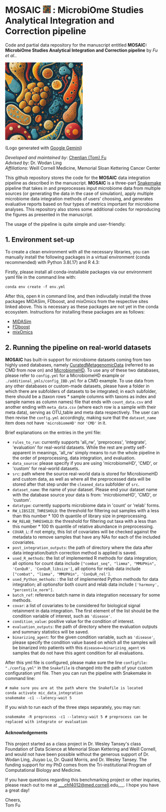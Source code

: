 # MOSAIC <img src="https://github.com/tommyfuu/MOSAIC/blob/main/logo/MOSAIC_logo.png" width="25" height="25"> : MicrobiOme Studies Analytical Integration and Correction pipeline 
Code and partial data repository for the manuscript entitled __MOSAIC: MicrobiOme Studies Analytical Integration and Correction pipeline__ by _Fu et al._. 


<img src="https://github.com/tommyfuu/MOSAIC/blob/main/logo/MOSAIC_logo.png" width="250" height="250">

(Logo generated with [Google Gemini](https://gemini.google.com/app))

_Developed and maintained by_:  [Chenlian (Tom) Fu](fcl200089@outlook.com)\
_Advised by_: Dr. Wodan Ling\
_Affiliations_: Weill Cornell Medicine, Memorial Sloan Kettering Cancer Center


This github repository stores the code for the __MOSAIC__ data integration pipeline as described in the manuscript. __MOSAIC__ is a three-part [Snakemake](https://snakemake.readthedocs.io/en/stable/) pipeline that takes in and preprocesses input microbiome data from multiple sources (or generating the data in the case of simulation), apply multiple microbiome data integration methods of users' choosing, and generates evaluative reports based on four types of metrics important for microbiome analyses. This repository also stores some additional codes for reproducing the figures as presented in the manuscript.

The usage of the pipeline is quite simple and user-friendly:

## 1. Environment set-up

To create a clean environment with all the necessary libraries, you can manually install the following packages in a virtual environment (conda recommended) with Python 3.8(.17) and R 4.3:

Firstly, please install all conda-installable packages via our environment yaml file in the command line with:

```
conda env create -f env.yml
```

After this, open `R` in command line, and then indivudally install the three packages MIDASim, FDboost, and mixOmics from the respective sites linked above. This is necessary as these packages are not yet in the conda ecosystem. Instructions for installing these packages are as follows:

- [MIDASim](https://github.com/mengyu-he/MIDASim) 
- [FDboost](https://github.com/boost-R/FDboost)
- [mixOmics](https://bioconductor.org/packages/release/bioc/html/mixOmics.html)


## 2. Running the pipeline on real-world datasets

__MOSAIC__ has built-in support for microbiome datasets coming from two highly used databases, namely [CuratedMetagenomicData](https://waldronlab.io/curatedMetagenomicData/) (referred to as CMD from now on) and [MicrobiomeHD](https://zenodo.org/records/1146764). To use any of these two databases, please refer to `config.yml` for a MicrobiomeHD example or `./additional_ymls/config_IBD.yml` for a CMD example. To use data from any other databases or custom-made datasets, please have a folder in which there are subfolders of datasets to be integrated; in each subfolder, there should be a (taxon rows * sample columns with taxons as index and sample names as column names) file that ends with `count_data.csv` and another ending with `meta_data.csv` (where each row is a sample with their meta data), serving as OTU_table and meta data respectively. The user can then revise the `config.yml` accordingly, making sure that the `dataset_name` item does not have `'microbiomeHD'` nor `'CMD'` in it.

Brief explanations on the entries in the yml file:
- `rules_to_run`: currently supports 'all_rw', 'preprocess', 'integrate', 'evaluation' for real-world datasets. While the rest are pretty self-apparent in meanings, 'all_rw' simply means to run the whole pipeline in the order of preprocessing, data integration, and evaluation.
- `data_source`: please specify if you are using 'microbiomeHD', 'CMD', or 'custom' for real-world datasets.
- `src`: path where the source real-world data is stored for MicrobiomeHD and custom data, as well as where all the preprocessed data will be stored after that step under the `cleaned_data` subfolder of `src`.
- `dataset_name`: the name of your dataset. Please end your dataset name with the database source your data is from: 'microbiomeHD', 'CMD', or 'custom'.
- `datatype`: currently supports microbiome data in 'count' or 'relab' forms.
- `RW_LIBSIZE_THRESHOLD`: the threshold for filtering out samples with a less than this number * 100 th quantile of library size in preprocessing.
- `RW_RELAB_THRESHOLD`: the threshold for filtering out taxa with a less than this number * 100 th quantile of relative abundance in preprocessing.
- `COVAR_L`: if not empty, this list of covariates will be checked against the metadata to remove samples that have any NAs for each of the included covariates.
- `post_integration_outputs`: the path of directory where the data after data integration/batch correction method is applied is saved.
- `used_R_methods`: the list of implemented R methods for data integration; all options for count data include `["combat_seq", "limma", "MMUPHin", 'ConQuR', 'ConQuR_libsize']`, all options for relab data include `["combat", "limma", "MMUPHin", 'ConQuR_rel']`.
- `used_Python_methods`: : the list of implemented Python methods for data integration; all optionsfor both count and relab data include `['harmony', "percentile_norm"]`.
- `batch_ref`: reference batch name in data integration necessary for some methods.
- `covar`: a list of covariates to be considered for biological signal retainment in data integration. The first element of the list should be the condition variable of interest, such as `'disease'`.
- `condition_value`: positive value for the condition of interest.
- `evaluation_outputs`: the path of directory where the evaluation outputs and summary statistics will be saved.
- `binarizing_agent`: for the given condition variable, such as `'disease'`, please specify the condition value based on which all the samples will be binarized into patients with this `disease==binarizing_agent` vs samples that do not have this agent condition for all evaluations.

After this yml file is configured, please make sure the line `configfile: "./config.yml"` in the `Snakefile` is changed into the path of your custom configuration yml file. Then you can run the pipeline with Snakemake in command line:

```
# make sure you are at the path where the Snakefile is located
conda activate mic_data_integration
snakemake -c1 --latency-wait 5
```

If you wish to run each of the three steps separately, you may run:

```
snakemake -R preprocess -c1 --latency-wait 5 # preprocess can be replaced with integrate or evaluation
```


#### Acknowledgements
This project started as a class project in Dr. Wesley Tansey's class Foundation of Data Science at Memorial Sloan Kettering and Weill Cornell, and would not have been possible without the generous support of Dr. Wodan Ling, Jiuyao Lu, Dr. Quaid Morris, and Dr. Wesley Tansey. The funding support for my PhD comes from the Tri-institutional Program of Computational Biology and Medicine.

If you have questions regarding this benchmarking project or other inquries, please reach out to me at ___chf4012@med.cornell.edu___. I hope you have a great day!

Cheers,\
Tom Fu

